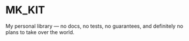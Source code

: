 # MK_KIT

My personal library — no docs, no tests, no guarantees, and definitely no plans to take over the world.
